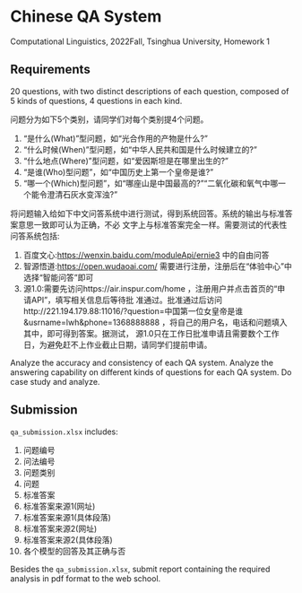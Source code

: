# Chinese QA System
Computational Linguistics, 2022Fall, Tsinghua University, Homework 1

## Requirements
20 questions, with two distinct descriptions of each question, composed of 5 kinds of questions, 4 questions in each kind.

问题分为如下5个类别，请同学们对每个类别提4个问题。
1. “是什么(What)”型问题，如“光合作用的产物是什么?”
2. “什么时候(When)”型问题，如“中华人⺠共和国是什么时候建立的?”
3. “什么地点(Where)”型问题，如“爱因斯坦是在哪里出生的?”
4. “是谁(Who)型问题”，如“中国历史上第一个皇帝是谁?”
5. “哪一个(Which)型问题”，如“哪座山是中国最高的?”“二氧化碳和氧气中哪一个能令澄清石灰水变浑浊?”

将问题输入给如下中文问答系统中进行测试，得到系统回答。系统的输出与标准答案意思一致即可认为正确，不必
文字上与标准答案完全一样。需要测试的代表性问答系统包括:

1. 百度文心:https://wenxin.baidu.com/moduleApi/ernie3 中的自由问答
2. 智源悟道:https://open.wudaoai.com/ 需要进行注册，注册后在“体验中心”中选择“智能问答”即可
3. 源1.0:需要先访问https://air.inspur.com/home ，注册用户并点击首⻚的“申请API”，填写相关信息后等待批
准通过。批准通过后访问http://221.194.179.88:11016/?question=中国第一位女皇帝是谁&usrname=lwh&phone=1368888888 ，将自己的用户名，电话和问题填入其中，即可得到答案。据测试， 源1.0只在工作日批准申请且需要数个工作日，为避免赶不上作业截止日期，请同学们提前申请。

Analyze the accuracy and consistency of each QA system. Analyze the answering capability on different kinds of questions for each QA system. Do case study and analyze.

## Submission
`qa_submission.xlsx` includes:
1. 问题编号
2. 问法编号
3. 问题类别
4. 问题
5. 标准答案
6. 标准答案来源1(网址)
7. 标准答案来源1(具体段落)
8. 标准答案来源2(网址)
9. 标准答案来源2(具体段落)
10. 各个模型的回答及其正确与否

Besides the `qa_submission.xlsx`, submit report containing the required analysis in pdf format to the web school.
